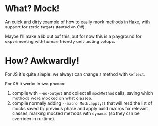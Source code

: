# What? Mock!

An quick and dirty example of how to easily mock methods in Haxe, with support for static targets (tested on C#).

Maybe I'll make a lib out ouf this, but for now this is a playground for experimenting with human-friendly unit-testing setups.

# How? Awkwardly!

For JS it's quite simple: we always can change a method with `Reflect`.

For C# it works in two phases:
 1. compile with `--no-output` and collect all `mockMethod` calls, saving which methods were mocked on what classes.
 2. compile normally adding `--macro Mock.apply()` that will read the list of mocks saved by previous phase and apply
 build macros for relevant classes, marking mocked methods with `dynamic` (so they can be overriden in runtime).
